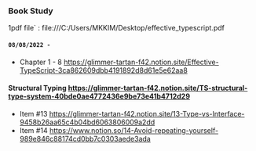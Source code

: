 ### Book Study 
1pdf file` : file:///C:/Users/MKKIM/Desktop/effective_typescript.pdf
#### `08/08/2022 - `

- Chapter 1 - 8 https://glimmer-tartan-f42.notion.site/Effective-TypeScript-3ca862609dbb4191892d8d61e5e62aa8

#### Structural Typing https://glimmer-tartan-f42.notion.site/TS-structural-type-system-40bde0ae4772436e9be73e41b4712d29
- Item #13 https://glimmer-tartan-f42.notion.site/13-Type-vs-Interface-9458b26aa65c4b04bd6063806009a2dd
- Item #14 https://www.notion.so/14-Avoid-repeating-yourself-989e846c88174cd0bb7c0303aede3ada
